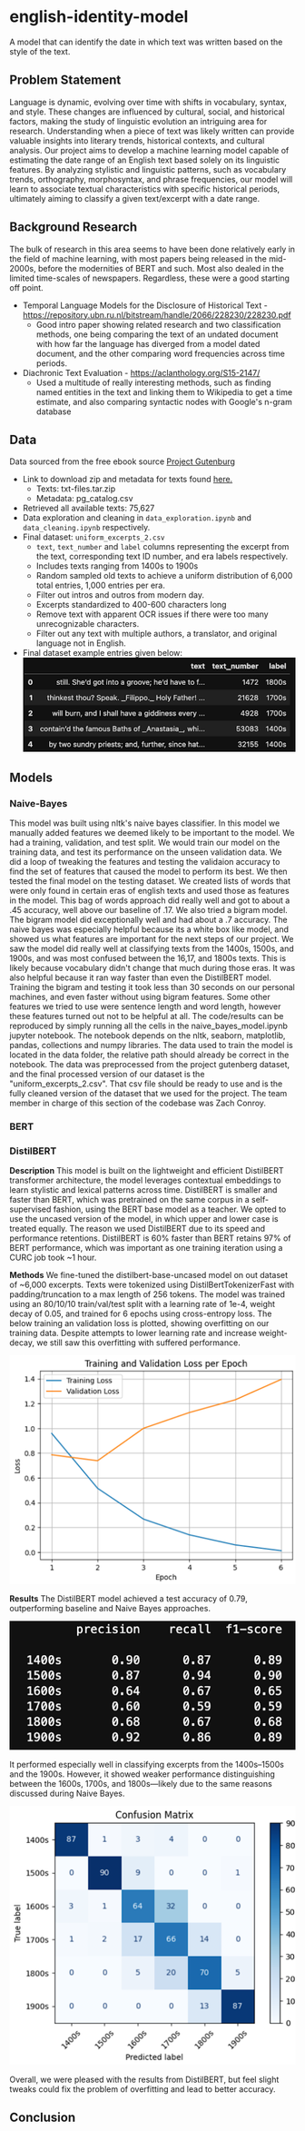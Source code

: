 # english-identity-model
A model that can identify the date in which text was written based on the style of the text.

## Problem Statement
Language is dynamic, evolving over time with shifts in vocabulary, syntax, and style. These changes are influenced by cultural, social, and historical factors, making the study of linguistic evolution an intriguing area for research. Understanding when a piece of text was likely written can provide valuable insights into literary trends, historical contexts, and cultural analysis.  Our project aims to develop a machine learning model capable of estimating the date range of an English text based solely on its linguistic features. By analyzing stylistic and linguistic patterns, such as vocabulary trends, orthography, morphosyntax, and phrase frequencies, our model will learn to associate textual characteristics with specific historical periods, ultimately aiming to classify a given text/excerpt with a date range. 

## Background Research
The bulk of research in this area seems to have been done relatively early in the field of machine learning, with most papers being released in the mid-2000s, before the modernities of BERT and such. Most also dealed in the limited time-scales of newspapers. Regardless, these were a good starting off point. 
- Temporal Language Models for the Disclosure of Historical Text - https://repository.ubn.ru.nl/bitstream/handle/2066/228230/228230.pdf
    - Good intro paper showing related research and two classification methods, one being comparing the text of an undated document with how far the language has diverged from a model dated document, and the other comparing word frequencies across time periods. 
- Diachronic Text Evaluation - https://aclanthology.org/S15-2147/
    - Used a multitude of really interesting methods, such as finding named entities in the text and linking them to Wikipedia to get a time estimate, and also comparing syntactic nodes with Google's n-gram database

## Data
Data sourced from the free ebook source [Project Gutenburg](https://www.gutenberg.org/)
- Link to download zip and metadata for texts found [here.](https://www.gutenberg.org/cache/epub/feeds/)
    - Texts: txt-files.tar.zip
    - Metadata: pg_catalog.csv
- Retrieved all available texts: 75,627
- Data exploration and cleaning in `data_exploration.ipynb` and `data_cleaning.ipynb` respectively.
- Final dataset: `uniform_excerpts_2.csv`
    - `text`, `text_number` and `label` columns representing the excerpt from the text, corresponding text ID number, and era labels respectively.
    - Includes texts ranging from 1400s to 1900s
    - Random sampled old texts to achieve a uniform distribution of 6,000 total entries, 1,000 entries per era.
    - Filter out intros and outros from modern day.
    - Excerpts standardized to 400-600 characters long
    - Remove text with apparent OCR issues if there were too many unrecognizable characters.
    - Filter out any text with multiple authors, a translator, and original language not in English.
- Final dataset example entries given below:
![](images/data_screenshot.png)


## Models

### Naive-Bayes
This model was built using nltk's naive bayes classifier. In this model we manually added features we deemed likely to be important to the model. We had a training, validation, and test split. We would train our model on the training data, and test its performance on the unseen validation data. We did a loop of tweaking the features and testing the validaion accuracy to find the set of features that caused the model to perform its best. We then tested the final model on the testing dataset. We created lists of words that were only found in certain eras of english texts and used those as features in the model. This bag of words approach did really well and got to about a .45 accuracy, well above our baseline of .17. We also tried a bigram model. The bigram model did exceptionally well and had about a .7 accuracy. The naive bayes was especially helpful because its a white box like model, and showed us what features are important for the next steps of our project. We saw the model did really well at classifying texts from the 1400s, 1500s, and 1900s, and was most confused between the 16,17, and 1800s texts. This is likely because vocabulary didn't change that much during those eras. It was also helpful because it ran way faster than even the DistilBERT model. Training the bigram and testing it took less than 30 seconds on our personal machines, and even faster without using bigram features. Some other features we tried to use were sentence length and word length, however these features turned out not to be helpful at all. The code/results can be reproduced by simply running all the cells in the naive_bayes_model.ipynb jupyter notebook. The notebook depends on the nltk, seaborn, matplotlib, pandas, collections and numpy libraries. The data used to train the model is located in the data folder, the relative path should already be correct in the notebook. The data was preprocessed from the project gutenberg dataset, and the final processed version of our dataset is the "uniform_excerpts_2.csv". That csv file should be ready to use and is the fully cleaned version of the dataset that we used for the project. The team member in charge of this section of the codebase was Zach Conroy.

### BERT

### DistilBERT
**Description**
This model is built on the lightweight and efficient DistilBERT transformer architecture, the model leverages contextual embeddings to learn stylistic and lexical patterns across time. DistilBERT is smaller and faster than BERT, which was pretrained on the same corpus in a self-supervised fashion, using the BERT base model as a teacher. We opted to use the uncased version of the model, in which upper and lower case is treated equally. The reason we used DistilBERT due to its speed and performance retentions. DistilBERT is 60% faster than BERT retains 97% of BERT performance, which was important as one training iteration using a CURC job took ~1 hour.

**Methods**
We fine-tuned the distilbert-base-uncased model on out dataset of ~6,000 excerpts. Texts were tokenized using DistilBertTokenizerFast with padding/truncation to a max length of 256 tokens. The model was trained using an 80/10/10 train/val/test split with a learning rate of 1e-4, weight decay of 0.05, and trained for 6 epochs using cross-entropy loss. The below training an validation loss is plotted, showing overfitting on our training data. Despite attempts to lower learning rate and increase weight-decay, we still saw this overfitting with suffered performance. 

![](images/DistilBERT_training_loss.png)

**Results**
The DistilBERT model achieved a test accuracy of 0.79, outperforming baseline and Naive Bayes approaches. 

![](images/DistilBERT_acc.png)

It performed especially well in classifying excerpts from the 1400s–1500s and the 1900s. However, it showed weaker performance distinguishing between the 1600s, 1700s, and 1800s—likely due to the same reasons discussed during Naive Bayes.

![](images/DistilBERT_conf_matrix.png)

Overall, we were pleased with the results from DistilBERT, but feel slight tweaks could fix the problem of overfitting and lead to better accuracy.

## Conclusion
